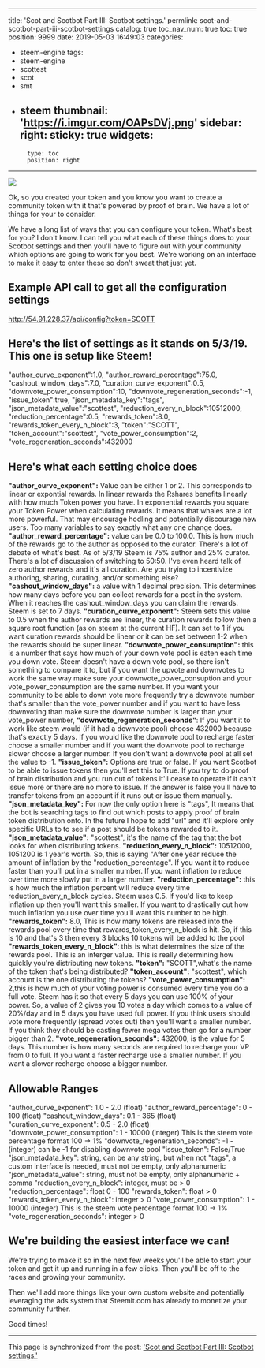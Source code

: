 
---
title: 'Scot and Scotbot Part III: Scotbot settings.'
permlink: scot-and-scotbot-part-iii-scotbot-settings
catalog: true
toc_nav_num: true
toc: true
position: 9999
date: 2019-05-03 16:49:03
categories:
- steem-engine
tags:
- steem-engine
- scottest
- scot
- smt
- steem
thumbnail: 'https://i.imgur.com/OAPsDVj.png'
sidebar:
    right:
        sticky: true
widgets:
    -
        type: toc
        position: right
---


![](https://i.imgur.com/OAPsDVj.png)

Ok, so you created your token and you know you want to create a community token with it that's powered by proof of brain.  We have a lot of things for your to consider.

We have a long list of ways that you can configure your token.  What's best for you?  I don't know.  I can tell you what each of these things does to your Scotbot settings and then you'll have to figure out with your community which options are going to work for you best.  We're working on an interface to make it easy to enter these so don't sweat that just yet.

## Example API call to get all the configuration settings
http://54.91.228.37/api/config?token=SCOTT

## Here's the list of settings as it stands on 5/3/19.  This one is setup like Steem!

"author_curve_exponent":1.0,
"author_reward_percentage":75.0,
"cashout_window_days":7.0,
"curation_curve_exponent":0.5,
"downvote_power_consumption":10,
"downvote_regeneration_seconds":-1,
"issue_token":true,
"json_metadata_key":"tags",
"json_metadata_value":"scottest",
"reduction_every_n_block":10512000,
"reduction_percentage":0.5,
"rewards_token":8.0,
"rewards_token_every_n_block":3,
"token":"SCOTT",
"token_account":"scottest",
"vote_power_consumption":2,
"vote_regeneration_seconds":432000

## Here's what each setting choice does

**"author_curve_exponent":** Value can be either 1 or 2.  This corresponds to linear or expontial rewards.  In linear rewards the Rshares benefits linearly with how much Token power you have.  In exponential rewards you square your Token Power when calculating rewards.  It means that whales are a lot more powerful.  That may encourage hodling and potentially discourage new users.  Too many variables to say exactly what any one change does.
**"author_reward_percentage":** value can be 0.0 to 100.0.  This is how much of the rewards go to the author as opposed to the curator.  There's a lot of debate of what's best.  As of 5/3/19 Steem is 75% author and 25% curator.  There's a lot of discussion of switching to 50:50.  I've even heard talk of zero author rewards and it's all curation.  Are you trying to incentivize authoring, sharing, curating, and/or something else?
**"cashout_window_days":** a value with 1 decimal precision.  This determines how many days before you can collect rewards for a post in the system.  When it reaches the cashout_window_days you can claim the rewards.  Steem is set to 7 days.
**"curation_curve_exponent":** Steem sets this value to 0.5 when the author rewards are linear, the curation rewards follow then a square root function (as on steem at the current HF).  It can set to 1 if you want curation rewards should be linear or it can be set between 1-2 when the rewards should be super linear.
**"downvote_power_consumption":** this is a number that says how much of your down vote pool is eaten each time you down vote.  Steem doesn't have a down vote pool, so there isn't something to compare it to, but if you want the upvote and downvotes to work the same way make sure your downvote_power_consuption and your vote_power_consumption are the same number.  If you want your community to be able to down vote more frequently try a downvote number that's smaller than the vote_power number and if you want to have less downvoting than make sure the downvote number is larger than your vote_power number,
**"downvote_regeneration_seconds"**: If you want it to work like steem would (if it had a downvote pool) choose 432000 because that's exactly 5 days.  If you would like the downvote pool to recharge faster choose a smaller number and if you want the downvote pool to recharge slower choose a larger number.  If you don't want a downvote pool at all set the value to -1.
**"issue_token":** Options are true or false.  If you want Scotbot to be able to issue tokens then you'll set this to True.  If you try to do proof of brain distribution and you run out of tokens it'll cease to operate if it can't issue more or there are no more to issue.  If the answer is false you'll have to transfer tokens from an account if it runs out or issue them manually.
**"json_metadata_key":** For now the only option here is "tags",  It means that the bot is searching tags to find out which posts to apply proof of brain token distribution onto.  In the future I hope to add "url" and it'll explore only specific URLs to to see if a post should be tokens rewarded to it.
**"json_metadata_value":** "scottest", it's the name of the tag that the bot looks for when distributing tokens.
**"reduction_every_n_block":** 10512000, 1051200 is 1 year's worth.  So, this is saying "After one year reduce the amount of inflation by the "reduction_percentage".  If you want it to reduce faster than you'll put in a smaller number.  If you want inflation to reduce over time more slowly put in a larger number.
**"reduction_percentage":** this is how much the inflation percent will reduce every time reduction_every_n_block cycles.  Steem uses 0.5.  If you'd like to keep inflation up then you'll want this smaller.  If you want to drastically cut how much inflation you use over time you'll want this number to be high.
**"rewards_token":** 8.0,  This is how many tokens are released into the rewards pool every time that rewards_token_every_n_block is hit.  So, if this is 10 and that's 3 then every 3 blocks 10 tokens will be added to the pool
**"rewards_token_every_n_block"**: this is what determines the size of the rewards pool.  This is an interger value.  This is really determining how quickly you're distributing new tokens.
**"token":** "SCOTT",what's the name of the token that's being distributed?
**"token_account":** "scottest", which account is the one distributing the tokens?
**"vote_power_consumption":** 2,this is how much of your voting power is consumed every time you do a full vote.  Steem has it so that every 5 days you can use 100% of your power.  So, a value of 2 gives you 10 votes a day which comes to a value of 20%/day and in 5 days you have used full power.  If you think users should vote more frequently (spread votes out) then you'll want a smaller number.  If you think they should be casting fewer mega votes then go for a number bigger than 2.
**"vote_regeneration_seconds":** 432000, is the value for 5 days.  This number is how many seconds are required to recharge your VP from 0 to full.  If you want a faster recharge use a smaller number.  If you want a slower recharge choose a bigger number.

## Allowable Ranges

"author_curve_exponent": 1.0 - 2.0 (float)
"author_reward_percentage": 0 - 100 (float)
"cashout_window_days": 0.1 - 365 (float)
"curation_curve_exponent": 0.5 - 2.0 (float)
"downvote_power_consumption":  1 - 10000 (integer) This is the steem vote percentage format 100 -> 1%
"downvote_regeneration_seconds": -1 - (integer) can be -1 for disabling downvote pool
"issue_token": False/True
"json_metadata_key": string, can be any string, but when not "tags", a custom interface is needed, must not be empty, only alphanumeric
"json_metadata_value": string, must not be empty, only alphanumeric + comma
"reduction_every_n_block": integer, must be > 0
"reduction_percentage": float 0 - 100
"rewards_token": float > 0
"rewards_token_every_n_block": integer > 0
"vote_power_consumption": 1 - 10000 (integer) This is the steem vote percentage format 100 -> 1%
"vote_regeneration_seconds": integer > 0


## We're building the easiest interface we can!

We're trying to make it so in the next few weeks you'll be able to start your token and get it up and running in a few clicks.  Then you'll be off to the races and growing your community.

Then we'll add more things like your own custom website and potentially leveraging the ads system that Steemit.com has already to monetize your community further.

Good times!

- - -

This page is synchronized from the post: ['Scot and Scotbot Part III: Scotbot settings.'](https://steemit.com/@aggroed/scot-and-scotbot-part-iii-scotbot-settings)

